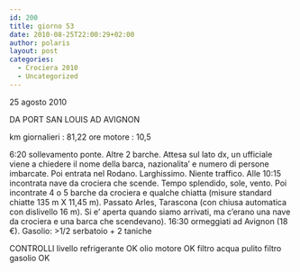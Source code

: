 ```yaml
---
id: 200
title: giorno 53
date: 2010-08-25T22:00:29+02:00
author: polaris
layout: post
categories:
  - Crociera 2010
  - Uncategorized
---
```

25 agosto 2010

DA PORT SAN LOUIS AD AVIGNON

km giornalieri : 81,22
ore motore : 10,5

6:20 sollevamento ponte. Altre 2 barche. Attesa sul lato dx, un ufficiale viene a chiedere il nome della barca, nazionalita’ e numero di persone imbarcate. Poi entrata nel Rodano. Larghissimo. Niente traffico. Alle 10:15 incontrata nave da crociera che scende. Tempo splendido, sole, vento.
Poi incontrate 4 o 5 barche da crociera e qualche chiatta (misure standard chiatte 135 m X 11,45 m).
Passato Arles, Tarascona (con chiusa automatica con dislivello 16 m). Si e’ aperta quando siamo arrivati, ma c’erano una nave da crociera e una barca che scendevano).
16:30 ormeggiati ad Avignon (18 €). Gasolio: >1/2 serbatoio + 2 taniche

CONTROLLI
livello refrigerante OK
olio motore OK
filtro acqua pulito
filtro gasolio OK
